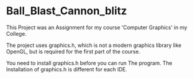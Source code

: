 # Ball_Blast_Cannon_blitz
This Project was an Assignment for my course 'Computer Graphics' in my College.

The project uses graphics.h, which is not a modern graphics library like OpenGL, but is required for the first part of the course.

You need to install graphics.h before you can run The program.
The Installation of graphics.h is different for each IDE.
